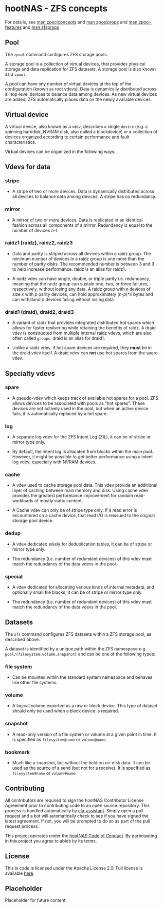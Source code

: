 # hootNAS - ZFS concepts

For details, see [man zpoolconcepts](https://openzfs.github.io/openzfs-docs/man/7/zpoolconcepts.7.html)
and [man zpoolprops](https://openzfs.github.io/openzfs-docs/man/7/zpoolprops.7.html) 
and [man zpool-features](https://openzfs.github.io/openzfs-docs/man/7/zpool-features.7.html)
and [man zfsprops](https://openzfs.github.io/openzfs-docs/man/7/zfsprops.7.html) 

## Pool

The `zpool` command configures ZFS storage pools.

A storage pool is a collection of virtual devices, that provides physical 
storage and data replication for ZFS datasets.  A storage pool is also known as 
a `zpool`.

A pool can have any number of virtual devices at the top of the configuration 
(known as root vdevs).  Data is dynamically distributed across all top-level 
devices to balance data among devices.  As new virtual devices are added, ZFS 
automatically places data on the newly available devices.

## Virtual device

A virtual device, also known as a `vdev`, describes a single `device` (e.g. a 
spinning harddisk, NVRAM disk, also called a blockdevice) or a collection of 
devices organized according to certain performance and fault characteristics. 

Virtual devices can be organized in the following ways:

## Vdevs for data

### stripe
- A stripe of two or more devices. Data is dynamically distributed across all 
devices to balance data among devices. A stripe has no redundancy.

### mirror
- A mirror of two or more devices. Data is replicated in an identical fashion 
across all components of a mirror. Redundancy is equal to the number of devices 
*n*-1.

### raidz1 (raidz), raidz2, raidz3
- Data and parity is striped across all devices within a raidz group. The 
minimum number of devices in a raidz group is one more than the number of 
parity disks. The recommended number is between 3 and 9 to help increase 
performance. raidz is an alias for raidz1. 

- A raidz vdev can have single, double, or triple parity i.e. reduncancy, 
meaning that the raidz group can sustain one, two, or three failures, 
respectively, without losing any data. A raidz group with *n* devices of size 
*x* with *p* parity devices, can hold approximately (*n*-*p*)**x* bytes and 
can withstand *p* devices failing without losing data. 

### draid1 (draid), draid2, draid3
- A variant of raidz that provides integrated distributed hot spares which 
allows for faster resilvering while retaining the benefits of raidz.  A draid
vdev is constructed from multiple internal raidz vdevs, which are also often 
called `groups`. draid is an alias for draid1.

- Unlike a raidz vdev, if hot spare devices are required, they **must** be in 
the draid vdev itself. A draid vdev can **not** use hot spares from the 
spare vdev.

## Specialty vdevs

### spare
- A pseudo-vdev which keeps track of available hot spares for a pool. ZFS 
allows devices to be associated with pools as "hot spares". These devices are 
not actively used in the pool, but when an active device fails, it is 
automatically replaced by a hot spare.

### log
- A separate log vdev for the ZFS Intent Log (ZIL), it can be of stripe or
mirror type only.

- By default, the intent log is allocated from blocks within the main pool. 
However, it might be possible to get better performance using a intent log 
vdev, especially with NVRAM devices.

### cache
- A vdev used to cache storage pool data. This vdev provide an additional 
layer of caching between main memory and disk. Using cache vdev provides the 
greatest performance improvement for random read-workloads of mostly static 
content.

- A Cache vdev can only be of stripe type only. If a read 
error is encountered on a cache device, that read I/O is reissued to the 
original storage pool device.

### dedup
- A vdev dedicated solely for deduplication tables, it can be of stripe or
mirror type only.

- The redundancy (i.e. number of redundant devices) of this vdev must match the 
redundancy of the data vdevs in the pool.

### special
- A vdev dedicated for allocating various kinds of internal metadata, 
and optionally small file blocks, it can be of stripe or mirror type only.

- The redundancy (i.e. number of redundant devices) of this vdev must match the 
redundancy of the data vdevs in the pool.

## Datasets

The `zfs` command configures ZFS datasets within a ZFS storage pool, as 
described above. 

A dataset is identified by a unique path within the ZFS namespace e.g. 
`pool/{filesystem,volume,snapshot}` and can be one of the following types:

### file system
- Can be mounted within the standard system namespace and behaves like other 
file systems.

### volume
- A logical volume exported as a raw or block device.  This type of dataset 
should only be used when a block device is required.

### snapshot
- A read-only version of a file system or volume at a given point in time. It is 
specified as `filesystem@name` or `volume@name`.

### bookmark
- Much like a snapshot, but without the hold on on-disk data. It can be used as 
the source of a send (but not for a receive). It is specified as 
`filesystem#name` or `volume#name`.

## Contributing

All contributors are required to sign the hootNAS Contributor 
License Agreement prior to contributing code to an open source repository. This 
process is handled automatically by [cla-assistant](https://cla-assistant.io/). 
Simply open a pull request and a bot will automatically check to see if you 
have signed the latest agreement. If not, you will be prompted to do so as part 
of the pull request process. 

This project operates under the [hootNAS Code of Conduct](#placeholder). By 
participating in this project you agree to abide by its terms. 

## License

This is code is licensed under the Apache License 2.0. Full license is 
available [here](../LICENSE).

## Placeholder

Placeholder for future content